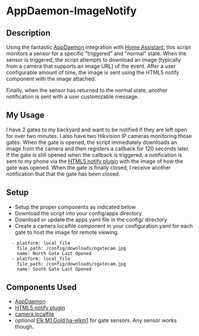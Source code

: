 # AppDaemon-ImageNotify

## Description
Using the fantastic [AppDaemon](https://home-assistant.io/docs/ecosystem/appdaemon/) integration with [Home Assistant](https://home-assistant.io/), this script monitors a sensor for a specific "triggered" and "normal" state. When the sensor is triggered, the script attempts to download an image (typically from a camera that supports an image URL) of the event. After a user configurable amount of time, the image is sent using the HTML5 notify component with the image attached.

Finally, when the sensor has returned to the normal state, another notification is sent with a user customizable message.

## My Usage
I have 2 gates to my backyard and want to be notified if they are left open for over two minutes. I also have two Hikvision IP cameras monitoring those gates. When the gate is opened, the script immediately downloads an image from the camera and then registers a callback for 120 seconds later. If the gate is still opened when the callback is triggered, a notification is sent to my phone via the [HTML5 notify plugin](https://home-assistant.io/components/notify.html5/) with the image of how the gate was opened. When the gate is finally closed, I receive another notification that that the gate has been closed.

## Setup
- Setup the proper components as indicated below
- Download the script into your config/apps directory
- Download or update the apps.yaml file in the config/ directory
- Create a camera.localfile component in your configuration.yaml for each gate to host the image for remote viewing.
```camera:
  - platform: local_file
    file_path: /config/downloads/ngatecam.jpg
    name: North Gate Last Opened
  - platform: local_file
    file_path: /config/downloads/sgatecam.jpg
    name: South Gate Last Opened
```

## Components Used
- [AppDaemon](https://home-assistant.io/docs/ecosystem/appdaemon/)
- [HTML5 notify plugin](https://home-assistant.io/components/notify.html5/)
- [camera.localfile](https://home-assistant.io/components/camera.local_file/)
- *optional* [Elk M1 Gold ha-elkm1](https://github.com/BioSehnsucht/ha-elkm1) for gate sensors. Any sensor works though.
